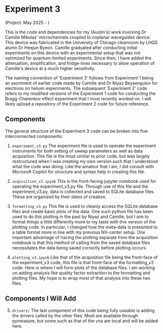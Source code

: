 # Experiment 3

(Project: May 2025 - )

This is the code and dependencies for my (Austin's) work involving Dr Camille Mikolas'
microchannels coupled to coplanar waveguides device.  This device was fabricated in the
University of Chicago cleanroom by LHQS alumn Dr Heejun Byeon.  Camille graduated after
conducting initial experiments on this device with an experimental setup that was not 
optimized for quantum-limited experiments.  Since then, I have added the attenuation,
amplification, and fridge-lines necessary to allow operation of Camille's device at a
much higher sensitivity.

The naming convention of 'Experiment 3' follows from Experiment 1 being an asortment of
earlier code made by Camille and Dr Niyaz Beysengulov for electrons on helium
experiments.  The subsequent 'Experiment 2' code refers to my modified versions of the 
Experiment 1 code for conducting the Bragg-Cherenkov effect experiment that I most 
recently worked on.  I will likely upload a repository of the Experiment 2 code for 
future reference. 


## Components 

The general structure of the Experiment 3 code can be broken into five interconnected 
components:

1) `experiment_v3.py`
    The experiment file is used to operate the experiment instruments for both setting 
    of sweep parameters as well as data acquisition.  This file is the most similar to
    prior code, but was largely restructured when I was creating my own version such
    that I understood what the code was doing.  Like the amateur that I am, I did
    consult with Microsoft Copilot for structure and syntax help in creating this file.

2) `acquisition_v3.ipynb`
    This is the front-facing jupyter notebook used for operating the experiment_v3.py
    file.  Through use of this file and the experiment_v3.py, data is collected and 
    saved to SQLite database files.  These are organized by their dates of creation.

3) `formatting_v3.py`
    This file is used to cleanly access the SQLite database files and create basic 
    plots of the data.  One such python file has been used to do this plotting in the 
    past by Niyaz and Camille, but I aim to format things a little differently more to
    my taste with this version of the plotting code.  In particular, I changed how the 
    meta-data is presented to a table format more in line with my previous NV-center
    setup.  One important advantage of having the plotting separate from the
    acquisition notebook is that this method of calling from the saved database files 
    necessitates the data being saved correctly before plotting occurs.

4) `plotting_v3.ipynb`
    Like that of the acquisition file being the front-face of the experiment_v3 code,
    this file is that front-face of the formatting_v3 code.  Here is where I will form
    plots of the database files.  I am working on adding analysis like quality factor
    extraction to the formatting and plotting files.  My hope is to wrap most of that 
    analysis into these two files.

## Components I Will Add

5) `drivers/`
    The last component of this code being fully useable is adding the drivers called 
    by the other files.  Most are available through pymeasure, but some such as that
    of the vna are local and will be added here.

